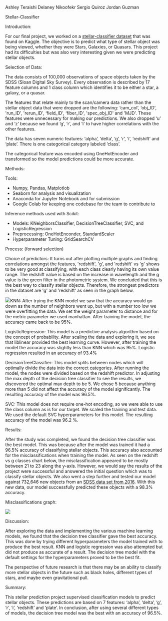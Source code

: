 ﻿Ashley Teraishi Delaney Nikoofekr Sergio Quiroz Jordan Guzman

Stellar-Classifier

Introduction:

For our final project, we worked on a [stellar-classifier dataset](https://www.kaggle.com/fedesoriano/stellar-classification-dataset-sdss17) that was found on Kaggle. The objective is to predict what type of stellar object was being viewed, whether they were Stars, Galaxies, or Quasars.  This project had its difficulties but was also very interesting given we were predicting stellar objects.

Selection of Data:

The data consists of 100,000 observations of space objects taken by the SDSS (Sloan Digital Sky Survey).  Every observation is described by 17 feature columns and 1 class column which identifies it to be either a star, a galaxy, or a quasar.

The features that relate mainly to the scan/camera data rather than the stellar object data that were dropped are the following: ‘cam\_col’, ‘obj\_ID', 'run\_ID', 'rerun\_ID', ‘field\_ID', ‘fiber\_ID', 'spec\_obj\_ID' and 'MJD'.  These features were unnecessary for making our predictions.  We also dropped ‘u’ and ‘z’ because we found ‘g’, ‘r’, and ‘i’ to have higher correlations with the other features.

The data has seven numeric features: ‘alpha’, ‘delta’, ‘g’, ‘r’, ‘i’, ‘redshift’ and ‘plate’. There is one categorical category labeled ‘class’.

The categorical feature was encoded using OneHotEncoder and transformed so the model predictions could be more accurate.

Methods:

Tools:

- Numpy, Pandas, Matplotlob
- Seaborn for analysis and visualization
- Anaconda for Jupyter Notebook and for submission
- Google Colab for keeping one codebase for the team to contribute to

Inference methods used with Scikit:

- Models:  KNeighborsClassifier, DecisionTreeClassifier, SVC, and LogisticRegression
- Preprocessing:  OneHotEnconder, StandardScaler
- Hyperparameter Tuning:  GridSearchCV

Process: (forward selection)

Choice of predictors:  It turns out after plotting multiple graphs and finding correlations amongst the features, 'redshift', 'g', and 'redshift' vs 'g' shows to be very good at classifying, with each class clearly having its own value range.  The redshift value is based on the increase in wavelength and the g value is the green filter in the photometric system.  We concluded that this is the best way to classify stellar objects. Therefore, the strongest predictors in the dataset are 'g' and 'redshift' as seen in the graph below.

![](Aspose.Words.14483e7e-c22e-42e3-8a6f-212e0a7f5934.001.jpeg)KNN: After trying the KNN model we saw that the accuracy would go down as the number of neighbors went up, but with a number too low we were overfitting the data. We set the weight parameter to distance and for the metric parameter we used manhattan.  After training the model, the accuracy came back to be 95%.

LogisticRegression:  This model is a predictive analysis algorithm based on the concept of probability.  After scaling the data and exploring it, we see that liblinear provided the best learning curve.  However, after training the model the accuracy was slightly less than KNN which was 95%.  Logistic regression resulted in an accuracy of 93.4%

DecisionTreeClassifier:  This model splits between nodes which will optimally divide the data into the correct categories.  After running the model, the nodes were divided based on the redshift predictor.  In adjusting the max depth of the decision tree classifier to see the results, we discovered the optimal max depth to be 5.  We chose 5 because anything more than 5 did not affect the accuracy of the model significantly.  The resulting accuracy of the model was 96.5%.

SVC:  This model does not require one-hot encoding, so we were able to use the class column as is for our target.  We scaled the training and test data.  We used the default SVC hyperparameters for this model.  The resulting accuracy of the model was 96.2 %.

Results:

After the study was completed, we found the decision tree classifier was the best model. This was because after the model was trained it had a 96.5% accuracy of classifying stellar objects.  This accuracy also accounted for the misclassifications when training the model.  As seen on the redshift vs g classes chart below, the misclassification appeared to be mostly between 21 to 23 along the y-axis.  However, we would say the results of the project were successful and answered the initial question which was to classify stellar objects.  We also went a step further and tested our model against 732,646 new objects from an [SDSS data set from 2016](https://www.kaggle.com/joshmcadams/sdss-16). With this new data, our model successfully predicted these objects with a 98.3% accuracy.

Misclassifications graph:

![](Aspose.Words.14483e7e-c22e-42e3-8a6f-212e0a7f5934.002.png)

Discussion:

After exploring the data and implementing the various machine learning models, we found that the decision tree classifier gave the best accuracy.  This was done by trying different hyperparameters the model trained with to produce the best result.  KNN and logistic regression was also attempted but did not produce as accurate of a result.  The decision tree model with the default settings for the hyperparameters proved to be the best fit.

The perspective of future research is that there may be an ability to classify more stellar objects in the future such as black holes, different types of stars, and maybe even gravitational pull.

Summary:

This stellar prediction project supervised classification models to predict stellar objects. These predictions are based on 7 features:  ‘alpha’, ‘delta’, ‘g’, ‘r’, ‘i’, ‘redshift’ and ‘plate’. In conclusion, after using several different types of models, the decision tree model was the best with an accuracy of 96.5%.
